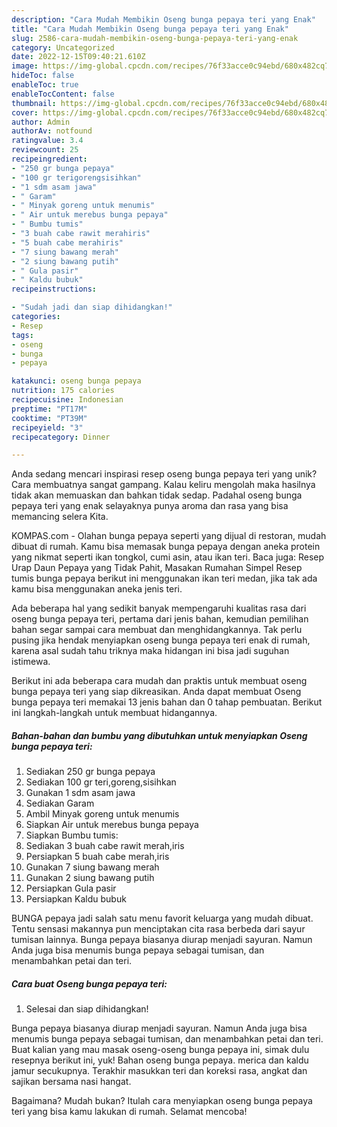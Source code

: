 ```yaml
---
description: "Cara Mudah Membikin Oseng bunga pepaya teri yang Enak"
title: "Cara Mudah Membikin Oseng bunga pepaya teri yang Enak"
slug: 2586-cara-mudah-membikin-oseng-bunga-pepaya-teri-yang-enak
category: Uncategorized
date: 2022-12-15T09:40:21.610Z
image: https://img-global.cpcdn.com/recipes/76f33acce0c94ebd/680x482cq70/oseng-bunga-pepaya-teri-foto-resep-utama.jpg
hideToc: false
enableToc: true
enableTocContent: false
thumbnail: https://img-global.cpcdn.com/recipes/76f33acce0c94ebd/680x482cq70/oseng-bunga-pepaya-teri-foto-resep-utama.jpg
cover: https://img-global.cpcdn.com/recipes/76f33acce0c94ebd/680x482cq70/oseng-bunga-pepaya-teri-foto-resep-utama.jpg
author: Admin
authorAv: notfound
ratingvalue: 3.4
reviewcount: 25
recipeingredient:
- "250 gr bunga pepaya"
- "100 gr terigorengsisihkan"
- "1 sdm asam jawa"
- " Garam"
- " Minyak goreng untuk menumis"
- " Air untuk merebus bunga pepaya"
- " Bumbu tumis"
- "3 buah cabe rawit merahiris"
- "5 buah cabe merahiris"
- "7 siung bawang merah"
- "2 siung bawang putih"
- " Gula pasir"
- " Kaldu bubuk"
recipeinstructions:

- "Sudah jadi dan siap dihidangkan!"
categories:
- Resep
tags:
- oseng
- bunga
- pepaya

katakunci: oseng bunga pepaya 
nutrition: 175 calories
recipecuisine: Indonesian
preptime: "PT17M"
cooktime: "PT39M"
recipeyield: "3"
recipecategory: Dinner

---
```





Anda sedang mencari inspirasi resep oseng bunga pepaya teri yang unik? Cara membuatnya sangat gampang. Kalau keliru mengolah maka hasilnya tidak akan memuaskan dan bahkan tidak sedap. Padahal oseng bunga pepaya teri yang enak selayaknya punya aroma dan rasa yang bisa memancing selera Kita.





KOMPAS.com - Olahan bunga pepaya seperti yang dijual di restoran, mudah dibuat di rumah. Kamu bisa memasak bunga pepaya dengan aneka protein yang nikmat seperti ikan tongkol, cumi asin, atau ikan teri. Baca juga: Resep Urap Daun Pepaya yang Tidak Pahit, Masakan Rumahan Simpel Resep tumis bunga pepaya berikut ini menggunakan ikan teri medan, jika tak ada kamu bisa menggunakan aneka jenis teri.

Ada beberapa hal yang sedikit banyak mempengaruhi kualitas rasa dari oseng bunga pepaya teri, pertama dari jenis bahan, kemudian pemilihan bahan segar sampai cara membuat dan menghidangkannya. Tak perlu pusing jika hendak menyiapkan oseng bunga pepaya teri enak di rumah, karena asal sudah tahu triknya maka hidangan ini bisa jadi suguhan istimewa.






Berikut ini ada beberapa cara mudah dan praktis untuk membuat oseng bunga pepaya teri yang siap dikreasikan. Anda dapat membuat Oseng bunga pepaya teri memakai 13 jenis bahan dan 0 tahap pembuatan. Berikut ini langkah-langkah untuk membuat hidangannya.

<!--inarticleads1-->

##### Bahan-bahan dan bumbu yang dibutuhkan untuk menyiapkan Oseng bunga pepaya teri:

1. Sediakan 250 gr bunga pepaya
1. Sediakan 100 gr teri,goreng,sisihkan
1. Gunakan 1 sdm asam jawa
1. Sediakan  Garam
1. Ambil  Minyak goreng untuk menumis
1. Siapkan  Air untuk merebus bunga pepaya
1. Siapkan  Bumbu tumis:
1. Sediakan 3 buah cabe rawit merah,iris
1. Persiapkan 5 buah cabe merah,iris
1. Gunakan 7 siung bawang merah
1. Gunakan 2 siung bawang putih
1. Persiapkan  Gula pasir
1. Persiapkan  Kaldu bubuk


BUNGA pepaya jadi salah satu menu favorit keluarga yang mudah dibuat. Tentu sensasi makannya pun menciptakan cita rasa berbeda dari sayur tumisan lainnya. Bunga pepaya biasanya diurap menjadi sayuran. Namun Anda juga bisa menumis bunga pepaya sebagai tumisan, dan menambahkan petai dan teri. 

<!--inarticleads2-->

##### Cara buat Oseng bunga pepaya teri:


1. Selesai dan siap dihidangkan!

Bunga pepaya biasanya diurap menjadi sayuran. Namun Anda juga bisa menumis bunga pepaya sebagai tumisan, dan menambahkan petai dan teri. Buat kalian yang mau masak oseng-oseng bunga pepaya ini, simak dulu resepnya berikut ini, yuk! Bahan oseng bunga pepaya. merica dan kaldu jamur secukupnya. Terakhir masukkan teri dan koreksi rasa, angkat dan sajikan bersama nasi hangat. 

Bagaimana? Mudah bukan? Itulah cara menyiapkan oseng bunga pepaya teri yang bisa kamu lakukan di rumah. Selamat mencoba!
